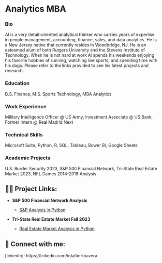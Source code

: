 # Analytics MBA
### Bio
Al is a very detail-oriented analytical thinker who carries years of expertise in people management, accounting, finance, sales, and data analytics. He is a New Jersey native that currently resides in Woodbridge, NJ.  He is an esteemed alum of both Rutgers University and the Stevens Institute of Technology.  When he is not hard at work Al spends his weekends enjoying his favorite hobbies of running, watching live sports, and spending time with his dogs. Please refer to the links provided to see his latest projects and research.

### Education
B.S. Finance, M.S. Sports Technology, MBA Analytics

### Work Experience
Military Intelligence Officer @ US Army, 
Investment Associate @ US Bank,
Former Intern @ Real Madrid Next

### Technical Skills
Microsoft Suite, Python, R, SQL, Tableau, Bower BI, Google Sheets

### Academic Projects
U.S. Border Security 2023,
S&P 500 Financial Network,
Tri-State Real Estate Market 2023,
NFL Games 2014-2018 Analysis

<h2>👨‍💻 Project Links:</h2>

- <b>S&P 500 Financial Network Analysis</b>
  - [S&P Analysis in Python](https://github.com/albertoavera/S-P-Financial-Network-)
 
- <b>Tri-State Real Estate Market Fall 2023</b>
  - [Real Estate Market Analysis in Python](https://github.com/albertoavera/Tri_State_Market)

<h2> 🤳 Connect with me:</h2>
[linkedin]: https://linkedin.com/in/albertoavera

[youtube]: https://www.youtube.com/channel/UCJA2Q7NMA2sNoCzqByj6Ysw

